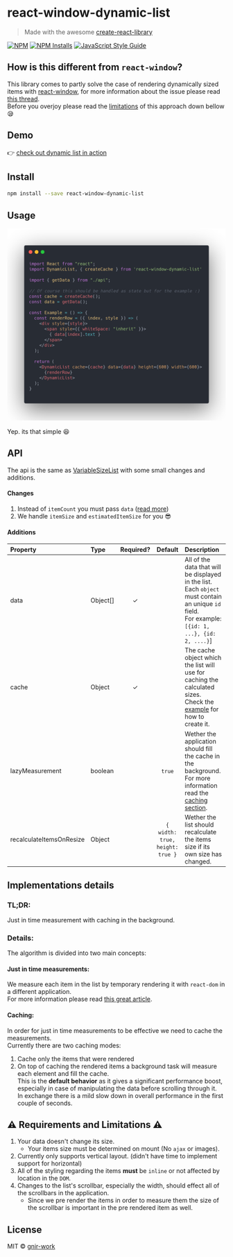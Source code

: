# react-window-dynamic-list

> Made with the awesome [create-react-library](https://github.com/transitive-bullshit/create-react-library)

[![NPM](https://img.shields.io/npm/v/react-window-dynamic-list.svg)](https://www.npmjs.com/package/react-window-dynamic-list) [![NPM Installs](https://img.shields.io/npm/dw/react-window-dynamic-list?label=NPM%20installs)](https://www.npmjs.com/package/react-window-dynamic-list) [![JavaScript Style Guide](https://img.shields.io/badge/code_style-standard-brightgreen.svg)](https://standardjs.com)

## How is this different from `react-window`?

This library comes to partly solve the case of rendering dynamically sized items with [react-window](https://github.com/bvaughn/react-window),
for more information about the issue please read [this thread](https://github.com/bvaughn/react-window/issues/6).  
Before you overjoy please read the [limitations](#warning-requirements-and-limitations-warning) of this approach down bellow :sleepy:

## Demo

👉 [check out dynamic list in action](https://gnir-work.github.io/react-window-dynamic-list/)

## Install

```bash
npm install --save react-window-dynamic-list
```

## Usage

![Usage Preview](docs/carbon.png)

Yep. its that simple :satisfied:

## API

The api is the same as [VariableSizeList](https://react-window.now.sh/#/api/VariableSizeList) with some small changes and additions.

#### Changes

1. Instead of `itemCount` you must pass `data` ([read more](#additions))
2. We handle `itemSize` and `estimatedItemSize` for you :sunglasses:

#### Additions

| Property                | Type     | Required? |             Default             | Description                                                                                                                                                  |
| :---------------------- | :------- | :-------: | :-----------------------------: | :----------------------------------------------------------------------------------------------------------------------------------------------------------- |
| data                    | Object[] |     ✓     |                                 | All of the data that will be displayed in the list. <br />Each `object` must contain an unique `id` field.<br />For example: `[{id: 1, ...}, {id: 2, ....}`] |
| cache                   | Object   |     ✓     |                                 | The cache object which the list will use for caching the calculated sizes.<br />Check the [example](#usage) for how to create it.                            |
| lazyMeasurement         | boolean  |           |             `true`              | Wether the application should fill the cache in the background.<br />For more information read the [caching section](#caching).                              |
| recalculateItemsOnResize | Object   |           | `{ width: true, height: true }` | Wether the list should recalculate the items size if its own size has changed.                               |

## Implementations details

### TL;DR:

Just in time measurement with caching in the background.

### Details:

The algorithm is divided into two main concepts:

#### Just in time measurements:

We measure each item in the list by temporary rendering it with `react-dom` in a different application.  
For more information please read [this great article](https://medium.com/trabe/measuring-non-rendered-elements-in-react-with-portals-c5b7c51aec25).

#### Caching:

In order for just in time measurements to be effective we need to cache the measurements.  
Currently there are two caching modes:

1. Cache only the items that were rendered
2. On top of caching the rendered items a background task will measure each element and fill the cache.  
   This is the **default behavior** as it gives a significant performance boost, especially in case of manipulating the data before scrolling through it.  
   In exchange there is a mild slow down in overall performance in the first couple of seconds.

## :warning: Requirements and Limitations :warning:

1. Your data doesn't change its size.
   - Your items size must be determined on mount (No `ajax` or images).
2. Currently only supports vertical layout. (didn't have time to implement support for horizontal)
3. All of the styling regarding the items **must** be `inline` or not affected by location in the `DOM`.
4. Changes to the list's scrollbar, especially the width, should effect all of the scrollbars in the application.
   - Since we pre render the items in order to measure them the size of the scrollbar is important in the pre rendered item as well.

## License

MIT © [gnir-work](https://github.com/gnir-work)
